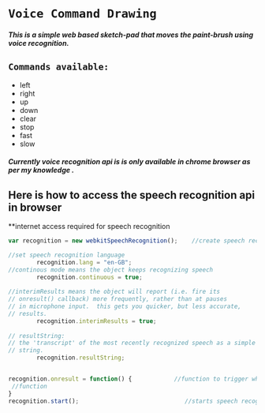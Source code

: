# `Voice Command Drawing`
##### This is a simple web based sketch-pad that moves the paint-brush using voice recognition.

## `Commands available:`
* left
* right
* up
* down
* clear
* stop
* fast
* slow

##### Currently voice recognition api is is only available in chrome browser as per my knowledge .

## Here is how to access the speech recognition api in browser
**internet access required for speech recognition
```js
var recognition = new webkitSpeechRecognition();    //create speech recognition object

//set speech recognition language
        recognition.lang = "en-GB";
//continous mode means the object keeps recognizing speech
        recognition.continuous = true; 
        
//interimResults means the object will report (i.e. fire its
// onresult() callback) more frequently, rather than at pauses
// in microphone input.  this gets you quicker, but less accurate,
// results.
        recognition.interimResults = true;  
        
// resultString:
// the 'transcript' of the most recently recognized speech as a simple
// string.
        recognition.resultString; 


recognition.onresult = function() {            //function to trigger when speech is detected 
 //function
}
recognition.start();                              //starts speech recognition engine
```




